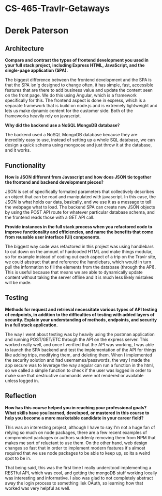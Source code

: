 # CS-465-Travlr-Getaways
# Derek Paterson

## Architecture

**Compare and contrast the types of frontend development you used in your full stack project, including Express HTML, JavaScript, and the single-page application (SPA).**

The biggest difference between the frontend development and the SPA is that the SPA isn'g designed to change often, it has simple, fast, accessible features that are there to add business value and update the content seen on the front page. We do this using Angular, which is a framework specifically for this. The frontend aspect is done in express, which is a separate framework that is build on node.js and is extremely lightweight and lets us make dynamic content for the customer side. Both of the frameworks heavily rely on javascript. 

**Why did the backend use a NoSQL MongoDB database?**

The backend used a NoSQL MongoDB database because they are incredibly easy to use, instead of setting up a whole SQL database, we can design a quick schema using mongoose and just throw it at the database, and it works. 

## Functionality

**How is JSON different from Javascript and how does JSON tie together the frontend and backend development pieces?**

JSON is set of specifically formated parameters that collectively describes an object that can be read and manipulated with javascript. In this case, the JSON is what holds our data, basically, and we use it as a message to tell the webpage what to load. The backend SPA can create new JSON objects by using the POST API route for whatever particular database schema, and the frontend reads those with a GET API call. 

**Provide instances in the full stack process when you refactored code to improve functionality and efficiencies, and name the benefits that come from reusable user interface (UI) components.**

The biggest way code was refactored in this project was using handlebars to cut down on the amount of hardcoded HTML and make things modular, so for example instead of coding out each aspect of a trip on the Travlr site, we could abstract that and reference the handlebars, which would in turn pull the information to fill the elements from the database (through the API). This is useful because that means we are able to dynamically update content without taking the server offline and it is much less likely mistakes will be made.

## Testing

**Methods for request and retrieval necessitate various types of API testing of endpoints, in addition to the difficulties of testing with added layers of security. Explain your understanding of methods, endpoints, and security in a full stack application.**

The way I went about testing was by heavily using the postman application and running POST/GET/ETC through the API on the express server. This worked really well, and once I verified that the API was working, I was able to launch the SPA backend and test the implementation of the API for things like adding trips, modifying them, and deleting them. When I implemented the security solution and had usernames/passwords, the way I made the app secure was to leverage the way angular can run a function in the html, so we called a simple function to check if the user was logged in order to make sure that destructive commands were not rendered or available unless logged in.

## Reflection

**How has this course helped you in reaching your professional goals? What skills have you learned, developed, or mastered in this course to help you become a more marketable candidate in your career field?**

This was an interesting project, although I have to say I'm not a huge fan of relying so much on node packages, there are a few recent examples of compromised packages or authors suddenly removing them from NPM that makes me sort of reluctant to use them. On the other hand, web design changes so fast that in order to implement modern features it's almost required that we use node packages to be able to keep up, so its a weird spot to be in.

That being said, this was the first time I really understood implementing a RESTful API, which was cool, and getting the mongoDB stuff working locally was interesting and informative. I also was glad to not completely abstract away the login process to something liek OAuth, so learning how that worked was very helpful as well.
